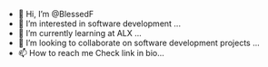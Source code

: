 - 👋 Hi, I’m @BlessedF
- 👀 I’m interested in software development ...
- 🌱 I’m currently learning at ALX ...
- 💞️ I’m looking to collaborate on software development projects ...
- 📫 How to reach me Check link in bio...

<!---
BlessedF/BlessedF is a ✨ special ✨ repository because its `README.md` (this file) appears on your GitHub profile.
You can click the Preview link to take a look at your changes.
--->
